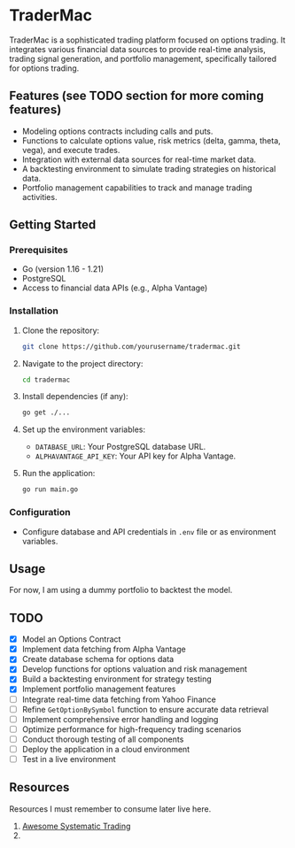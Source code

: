 # TraderMac

TraderMac is a sophisticated trading platform focused on options trading. 
It integrates various financial data sources to provide real-time analysis, 
trading signal generation, and portfolio management, specifically tailored for options trading.

## Features (see TODO section for more coming features)

- Modeling options contracts including calls and puts.
- Functions to calculate options value, risk metrics (delta, gamma, theta, vega), and execute trades.
- Integration with external data sources for real-time market data.
- A backtesting environment to simulate trading strategies on historical data.
- Portfolio management capabilities to track and manage trading activities.

## Getting Started

### Prerequisites

- Go (version 1.16 - 1.21)
- PostgreSQL
- Access to financial data APIs (e.g., Alpha Vantage)

### Installation

1. Clone the repository:
   ```sh
   git clone https://github.com/yourusername/tradermac.git
   ```

2. Navigate to the project directory:
   ```sh
   cd tradermac
   ```

3. Install dependencies (if any):
   ```sh
   go get ./...
   ```

4. Set up the environment variables:
    - `DATABASE_URL`: Your PostgreSQL database URL.
    - `ALPHAVANTAGE_API_KEY`: Your API key for Alpha Vantage.

5. Run the application:
   ```sh
   go run main.go
   ```

### Configuration

- Configure database and API credentials in `.env` file or as environment variables.

## Usage

For now, I am using a dummy portfolio to backtest the model.

## TODO

- [x] Model an Options Contract
- [x] Implement data fetching from Alpha Vantage
- [x] Create database schema for options data
- [x] Develop functions for options valuation and risk management
- [x] Build a backtesting environment for strategy testing
- [x] Implement portfolio management features
- [ ] Integrate real-time data fetching from Yahoo Finance
- [ ] Refine `GetOptionBySymbol` function to ensure accurate data retrieval
- [ ] Implement comprehensive error handling and logging
- [ ] Optimize performance for high-frequency trading scenarios
- [ ] Conduct thorough testing of all components
- [ ] Deploy the application in a cloud environment
- [ ] Test in a live environment

## Resources

Resources I must remember to consume later live here.

1. [Awesome Systematic Trading](https://wangzhe3224.github.io/awesome-systematic-trading/#general-purpose)
2. 